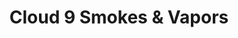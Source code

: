 ---
title: "Cloud 9 Smokes & Vapors"
url: /buffalo/cloud-9-smokes-and-vapors-elmwood-avenue/
shop: e-cigarette
---